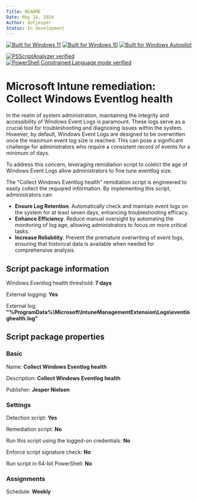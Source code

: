 ```yaml
---
Title: README
Date: May 24, 2024
Author: dotjesper
Status: In development
---
```


[![Built for Windows 11](https://img.shields.io/badge/Built%20for%20Windows%2011-Yes-blue?style=flat)](https://windows.com/ "Built for Windows 11")
[![Built for Windows 10](https://img.shields.io/badge/Built%20for%20Windows%2010-Yes-blue?style=flat)](https://windows.com/ "Built for Windows 10")
[![Built for Windows Autopilot](https://img.shields.io/badge/Built%20for%20Windows%20Autopilot-Yes-blue?style=flat)](https://docs.microsoft.com/en-us/mem/autopilot/windows-autopilot/ "Windows Autopilot")

[![PSScriptAnalyzer verified](https://img.shields.io/badge/PowerShell%20Script%20Analyzer%20verified-Yes-green?style=flat)](https://docs.microsoft.com/en-us/powershell/module/psscriptanalyzer/ "PowerShell Script Analyzer")
[![PowerShell Constrained Language mode verified](https://img.shields.io/badge/PowerShell%20Constrained%20Language%20mode%20verified-Yes-green?style=flat)](https://docs.microsoft.com/en-us/powershell/module/microsoft.powershell.core/about/about_language_modes/ "PowerShell Language mode")

# Microsoft Intune remediation: Collect Windows Eventlog health

In the realm of system administration, maintaining the integrity and accessibility of Windows Event Logs is paramount. These logs serve as a crucial tool for troubleshooting and diagnosing issues within the system. However, by default, Windows Event Logs are designed to be overwritten once the maximum event log size is reached. This can pose a significant challenge for administrators who require a consistent record of events for a minimum of days.

To address this concern, leveraging remidiation script to colelct the age of Windows Event Logs allow administrators to fine tune eventlog size.

The "Collect Windows Eventlog health" remidiation script is engineered to easily collect the requqred information. By implementing this script, administrators can:

- **Ensure Log Retention**. Automatically check and maintain event logs on the system for at least seven days, enhancing troubleshooting efficacy.
- **Enhance Efficiency**. Reduce manual oversight by automating the monitoring of log age, allowing administrators to focus on more critical tasks.
- **Increase Reliability**. Prevent the premature overwriting of event logs, ensuring that historical data is available when needed for comprehensive analysis.

## Script package information

Windows Eventlog health threshold: **7 days**

External logging: **Yes**

External log: **"%ProgramData%\Microsoft\IntuneManagementExtension\Logs\eventloghealth.log"**

## Script package properties

### Basic

Name: **Collect Windows Eventlog health**

Description: **Collect Windows Eventlog health**

Publisher: **Jesper Nielsen**

### Settings

Detection script: **Yes**

Remediation script: **No**

Run this script using the logged-on credentials: **No**

Enforce script signature check: **No**

Run script in 64-bit PowerShell: **No**

### Assignments

Schedule: **Weekly**